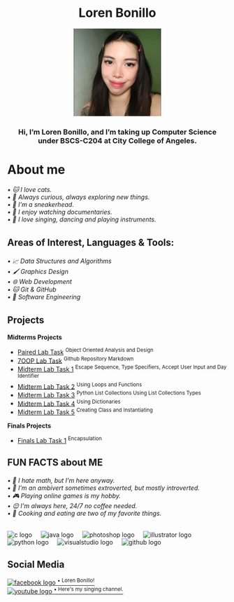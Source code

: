<h1 align="center">Loren Bonillo</h1>


<div align="center">
  <img height="200" src="loren.jpg"  />
</div>

<h3 align="center">Hi, I’m Loren Bonillo, and I’m taking up Computer Science under BSCS-C204 at City College of Angeles.</h3>
<h1 align="left">About me</h1>
<h6 align="left">
  • 🐱 I love cats.<br>
  • 🌱 Always curious, always exploring new things.<br>
  • 👠 I'm a sneakerhead.<br>
  • 🎥 I enjoy watching documentaries.<br>
  • 🎤 I love singing, dancing and playing instruments.</h6>

  
<h2 align="left">Areas of Interest, Languages & Tools:</h2>
<h6 align="left">
  •  📈 Data Structures and Algorithms<br>
  • 🖌️ Graphics Design<br>
  • 🌐 Web Development<br>
  • 🐱 Git & GitHub<br>
  • 🔧 Software Engineering</h6>


<h2 align="left">Projects</h2>


**Midterms Projects**  
- [Paired Lab Task](https://github.com/lorenbonillo58/7OOP-Lab-Task/blob/main/Midtermlabtask/Midterm%20Paired%20Task.pdf) <sup> Object Oriented Analysis and Design </sup>
- [7OOP Lab Task](https://github.com/lorenbonillo58/7OOP-Lab-Task/blob/main/Midtermlabtask/Midterm%20Lab%20task%201.pdf)  <sup> Github Repository Markdown </sup>
- [Midterm Lab Task 1](https://github.com/lorenbonillo58/7OOP-Lab-Task/blob/main/Midtermlabtask/Midterm%20Lab%20Task%202.pdf)  <sup> Escape Sequence, Type Specifiers, Accept User Input and Day Identifier </sup>
- [Midterm Lab Task 2](https://github.com/lorenbonillo58/7OOP-Lab-Task/blob/main/Midtermlabtask/Midterm%20Lab%20Task%202.pdf)  <sup> Using Loops and Functions </sup>
- [Midterm Lab Task 3](https://github.com/lorenbonillo58/7OOP-Lab-Task/blob/main/Midtermlabtask/Midterm%20Lab%20Task%203%20-%20Python%20List%20Collections.pdf)  <sup> Python List Collections Using List Collections Types </sup>
- [Midterm Lab Task 4](https://github.com/lorenbonillo58/7OOP-Lab-Task/blob/main/Midtermlabtask/Midterm%20Lab%20Task%204.pdf)  <sup> Using Dictionaries </sup>
- [Midterm Lab Task 5](https://github.com/lorenbonillo58/7OOP-Lab-Task/blob/main/Midtermlabtask/Midterm%20Task%205%20Bonillo.pdf) <sup> Creating Class and Instantiating </sup>

  
**Finals Projects**  
- [Finals Lab Task 1](#) <sup> Encapsulation </sup>

<h2 align="left">FUN FACTS about ME</h2>
<h6 align="left">
  • 🤯 I hate math, but I'm here anyway.<br>
  • 👩 I’m an ambivert sometimes extroverted, but mostly introverted.<br>
  • 🎮 Playing online games is my hobby.<br>
  • 😌 I'm always here, 24/7 no coffee needed.<br>
  • 🍝 Cooking and eating are two of my favorite things.</h6>

<div align="left">
  <img src="https://cdn.jsdelivr.net/gh/devicons/devicon/icons/c/c-original.svg" height="40" alt="c logo"  />
  <img width="12" />
  <img src="https://cdn.jsdelivr.net/gh/devicons/devicon/icons/java/java-original.svg" height="40" alt="java logo"  />
  <img width="12" />
  <img src="https://cdn.jsdelivr.net/gh/devicons/devicon/icons/photoshop/photoshop-plain.svg" height="40" alt="photoshop logo"  />
  <img width="12" />
  <img src="https://cdn.jsdelivr.net/gh/devicons/devicon/icons/illustrator/illustrator-plain.svg" height="40" alt="illustrator logo"  />
  <img width="12" />
  <img src="https://cdn.jsdelivr.net/gh/devicons/devicon/icons/python/python-original.svg" height="40" alt="python logo"  />
  <img width="12" />
  <img src="https://cdn.jsdelivr.net/gh/devicons/devicon/icons/visualstudio/visualstudio-plain.svg" height="40" alt="visualstudio logo"  />
  <img width="12" />
  <img src="https://cdn.jsdelivr.net/gh/devicons/devicon/icons/github/github-original.svg" height="40" alt="github logo"  />
</div>


<h2 align="left">Social Media</h2>
<div align="left"> 
  
  <a href="https://www.facebook.com/lorenbonillo">
    <img src="https://cdn.simpleicons.org/facebook/1877F2" width="30" height="30" alt="facebook logo"  />
    <sup>• Loren Bonillo!</sup>
  </a><br>
  
  <a href="https://www.youtube.com/channel/UCeGyIW5X-NfGSvF5SEfdWiw">
    <img src="https://cdn.simpleicons.org/youtube/FF0000" width="25" height="25" alt="youtube logo"  />
    <sup>• Here's my singing channel.</sup>
  </a>
</div>
